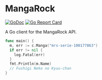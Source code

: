 # MangaRock

[![GoDoc](https://godoc.org/github.com/bake/mangarock?status.svg)](https://godoc.org/github.com/bake/mangarock)
[![Go Report Card](https://goreportcard.com/badge/github.com/bake/mangarock)](https://goreportcard.com/report/github.com/bake/mangarock)

A Go client for the MangaRock API.

```go
func main() {
  m, err := c.Manga("mrs-serie-100177863")
  if err != nil {
    log.Fatal(err)
  }
  fmt.Println(m.Name)
  // Fushigi Neko no Kyuu-chan
}
```
